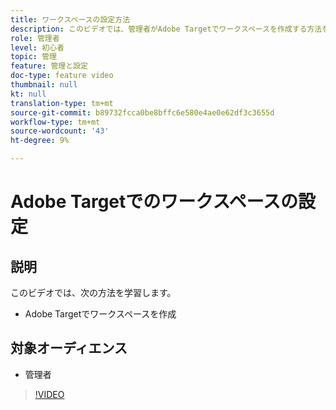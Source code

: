 ```yaml
---
title: ワークスペースの設定方法
description: このビデオでは、管理者がAdobe Targetでワークスペースを作成する方法を示します。
role: 管理者
level: 初心者
topic: 管理
feature: 管理と設定
doc-type: feature video
thumbnail: null
kt: null
translation-type: tm+mt
source-git-commit: b89732fcca0be8bffc6e580e4ae0e62df3c3655d
workflow-type: tm+mt
source-wordcount: '43'
ht-degree: 9%

---
```



# Adobe Targetでのワークスペースの設定

## 説明

このビデオでは、次の方法を学習します。

* Adobe Targetでワークスペースを作成

## 対象オーディエンス

* 管理者

>[!VIDEO](https://video.tv.adobe.com/v/19463/?quality=12)